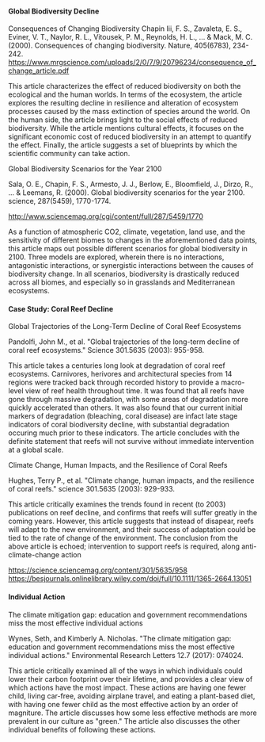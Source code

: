 #### Global Biodiversity Decline

Consequences of Changing Biodiversity 
Chapin Iii, F. S., Zavaleta, E. S., Eviner, V. T., Naylor, R. L., Vitousek, P. M., Reynolds, H. L., ... & Mack, M. C. (2000). Consequences of changing biodiversity. Nature, 405(6783), 234-242.
https://www.mrgscience.com/uploads/2/0/7/9/20796234/consequence_of_change_article.pdf

This article characterizes the effect of reduced biodiversity on both the ecological and the human worlds. In terms of the ecosystem, the article explores the resulting decline in resilience and alteration of ecosystem processes caused by the mass extinction of species around the world. On the human side, the article brings light to the social effects of reduced biodiversity. While the article mentions cultural effects, it focuses on the significant economic cost of reduced biodiversity in an attempt to quantify the effect. Finally, the article suggests a set of blueprints by which the scientific community can take action. 


Global Biodiversity Scenarios for the Year 2100

Sala, O. E., Chapin, F. S., Armesto, J. J., Berlow, E., Bloomfield, J., Dirzo, R., ... & Leemans, R. (2000). Global biodiversity scenarios for the year 2100. science, 287(5459), 1770-1774.

http://www.sciencemag.org/cgi/content/full/287/5459/1770


As a function of atmospheric CO2, climate, vegetation, land use, and the sensitivity of different biomes to changes in the aforementioned data points, this article maps out possible different scenarios for global biodiversity in 2100. Three models are explored, wherein there is no interactions, antagonistic interactions, or synergistic interactions between the causes of biodiversity change. In all scenarios, biodiversity is drastically reduced across all biomes, and especially so in grasslands and Mediterranean ecosystems.


#### Case Study: Coral Reef Decline

Global Trajectories of the Long-Term Decline of Coral Reef Ecosystems

Pandolfi, John M., et al. "Global trajectories of the long-term decline of coral reef ecosystems." Science 301.5635 (2003): 955-958.

This article takes a centuries long look at degradation of coral reef ecosystems. Carnivores, herivores and architectural species from 14 regions were tracked back through recorded history to provide a macro-level view of reef health throughout time. It was found that all reefs have gone through massive degradation, with some areas of degradation more quickly accelerated than others. It was also found that our current initial markers of degradation (bleaching, coral disease) are infact late stage indicators of coral biodiversity decline, with substantial degradation occuring much prior to these indicators. The article concludes with the definite statement that reefs will not survive without immediate intervention at a global scale.


Climate Change, Human Impacts, and the Resilience of Coral Reefs

Hughes, Terry P., et al. "Climate change, human impacts, and the resilience of coral reefs." science 301.5635 (2003): 929-933.

This article critically examines the trends found in recent (to 2003) publications on reef decline, and confirms that reefs will suffer greatly in the coming years. However, this article suggests that instead of disapear, reefs will adapt to the new environment, and their success of adaptation could be tied to the rate of change of the environment. The conclusion from the above article is echoed; intervention to support reefs is required, along anti-climate-change action

https://science.sciencemag.org/content/301/5635/958
https://besjournals.onlinelibrary.wiley.com/doi/full/10.1111/1365-2664.13051

#### Individual Action

The climate mitigation gap: education and government recommendations miss the most effective individual actions

Wynes, Seth, and Kimberly A. Nicholas. "The climate mitigation gap: education and government recommendations miss the most effective individual actions." Environmental Research Letters 12.7 (2017): 074024.

This article critically examined all of the ways in which individuals could lower their carbon footprint over their lifetime, and provides a clear view of which actions have the most impact. These actions are having one fewer child, living car-free, avoiding airplane travel, and eating a plant-based diet, with having one fewer child as the most effective action by an order of magniture. The article discusses how some less effective methods are more prevalent in our culture as "green." The article also discusses the other individual benefits of following these actions. 

